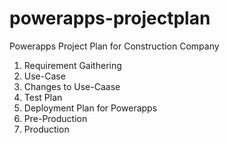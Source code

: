 # powerapps-projectplan
Powerapps Project Plan for Construction Company

1) Requirement Gaithering
2) Use-Case
3) Changes to Use-Caase
4) Test Plan 
5) Deployment Plan for Powerapps
6) Pre-Production
7) Production
